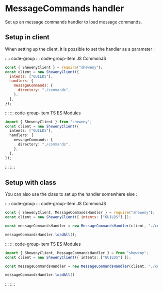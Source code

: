 # MessageCommands handler

Set up an message commands handler to load message commands.

## Setup in client

When setting up the client, it is possible to set the handler as a parameter :

:::: code-group
::: code-group-item JS CommonJS

```js
const { ShewenyClient } = require("sheweny");
const client = new ShewenyClient({
  intents: ["GUILDS"],
  handlers: {
    messageCommands: {
      directory: "./commands",
    },
  },
});
```

:::
::: code-group-item TS ES Modules

```ts
import { ShewenyClient } from "sheweny";
const client = new ShewenyClient({
  intents: ["GUILDS"],
  handlers: {
    messageCommands: {
      directory: "./commands",
    },
  },
});
```

:::
::::

## Setup with class

You can also use the class to set up the handler somewhere else :

:::: code-group
::: code-group-item JS CommonJS

```js
const { ShewenyClient, MessageCommandsHandler } = require("sheweny");
const client = new ShewenyClient({ intents: ["GUILDS"] });

const messageCommandsHandler = new MessageCommandsHandler(client, "./commands");

messageCommandsHandler.loadAll();
```

:::
::: code-group-item TS ES Modules

```ts
import { ShewenyClient, MessageCommandsHandler } = from "sheweny";
const client = new ShewenyClient({ intents: ["GUILDS"] });

const messageCommandsHandler = new MessageCommandsHandler(client, "./commands");

messageCommandsHandler.loadAll()
```

:::
::::
